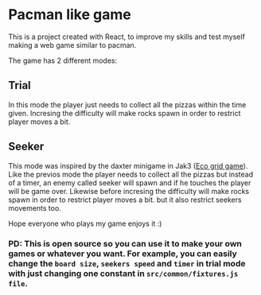 # Pacman like game

This is a project created with React, to improve my skills and test myself making a web game similar to pacman.

The game has 2 different modes:


## Trial

In this mode the player just needs to collect all the pizzas within the time given.
Incresing the difficulty will make rocks spawn in order to restrict player moves a bit.

## Seeker

This mode was inspired by the daxter minigame in Jak3 ([Eco grid game](https://jakanddaxter.fandom.com/wiki/Eco_grid_game)).
Like the previos mode the player needs to collect all the pizzas but instead of a timer, an enemy called seeker will spawn and if he touches the player will be game over.
Likewise before incresing the difficulty will make rocks spawn in order to restrict player moves a bit. but it also restrict seekers movements too.

Hope everyone who plays my game enjoys it :)


### PD: This is open source so you can use it to make your own games or whatever you want. For example, you can easily change the `board size`, `seekers speed` and `timer` in trial mode with just changing one constant in `src/common/fixtures.js file`.

